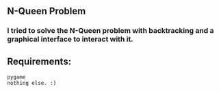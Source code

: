 ## N-Queen Problem
### I tried to solve the N-Queen problem with backtracking and a graphical interface to interact with it.

## Requirements:
    pygame
    nothing else. :)


